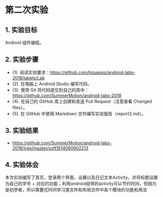 # 第二次实验

## 1. 实验目标

Android 组件编程。

## 2. 实验步骤

- (1). 阅读实验要求：<https://github.com/hzuapps/android-labs-2018/labels/Lab>
- (2). 在电脑上 Android Studio 编写代码。
- (3). 使用 Git 将代码提交到自己的库中：<https://github.com/SummerMotion/android-labs-2018>
- (4). 在自己的 GitHub 库上创建和发送 Pull Request（注意查看 Changed files）。
- (5). 在 GitHub 中使用 Markdown 文件编写实验报告（report2.md）。

## 3. 实验结果

- <https://github.com/SummerMotion/android-labs-2018/tree/master/soft1614080902213>

## 4. 实验体会

 本次实验编写了首页，登录两个界面，设置以及日记文本Activity，并将标题设置为自己的学号 + 对应的功能；利用android自带的activity可以节约时间，但因为是初学者，所以需要花时间学习类文件和布局文件中各个模块的功能和用法
